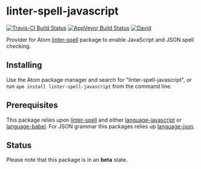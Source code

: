 # linter-spell-javascript

[![Travis-CI Build Status](https://img.shields.io/travis/yitzchak/linter-spell-javascript/master.svg?label=Linux/OSX%20build)](https://travis-ci.org/yitzchak/linter-spell-javascript) [![AppVeyor Build Status](https://img.shields.io/appveyor/ci/yitzchak/linter-spell-javascript/master.svg?label=Windows%20build)](https://ci.appveyor.com/project/yitzchak/linter-spell-javascript) [![David](https://img.shields.io/david/yitzchak/linter-spell-javascript.svg)](https://david-dm.org/yitzchak/linter-spell-javascript)

Provider for Atom [linter-spell](https://atom.io/packages/linter-spell) package
to enable JavaScript and JSON spell checking.

## Installing

Use the Atom package manager and search for "linter-spell-javascript", or run
`apm install linter-spell-javascript` from the command line.

## Prerequisites

This package relies upon [linter-spell](https://atom.io/packages/linter-spell)
and either [language-javascript](https://atom.io/packages/language-javascript)
or [language-babel](https://atom.io/packages/language-babel). For JSON grammar
this packages relies up [language-json](https://atom.io/packages/language-json).

## Status

Please note that this package is in an **beta** state.
